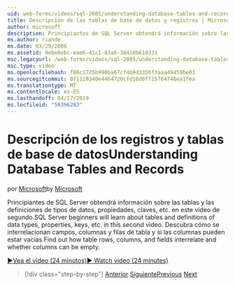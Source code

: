```yaml
---
uid: web-forms/videos/sql-2005/understanding-database-tables-and-records
title: Descripción de las tablas de base de datos y registros | Microsoft Docs
author: microsoft
description: Principiantes de SQL Server obtendrá información sobre las tablas y las definiciones de tipos de datos, propiedades, claves, etc. en este vídeo de segundo. Descubra cómo las filas de tabla, las columnas y un...
ms.author: riande
ms.date: 03/29/2006
ms.assetid: 9ebe8ebc-eae6-41c1-83a6-38410b610331
msc.legacyurl: /web-forms/videos/sql-2005/understanding-database-tables-and-records
msc.type: video
ms.openlocfilehash: f88c1725b990ba67cf4b9d3356f3aaa49459be01
ms.sourcegitcommit: 0f1119340e4464720cfd16d0ff15764746ea1fea
ms.translationtype: MT
ms.contentlocale: es-ES
ms.lasthandoff: 04/17/2019
ms.locfileid: "59396283"
---
```

# <a name="understanding-database-tables-and-records"></a><span data-ttu-id="9948b-104">Descripción de los registros y tablas de base de datos</span><span class="sxs-lookup"><span data-stu-id="9948b-104">Understanding Database Tables and Records</span></span>

<span data-ttu-id="9948b-105">por [Microsoft](https://github.com/microsoft)</span><span class="sxs-lookup"><span data-stu-id="9948b-105">by [Microsoft](https://github.com/microsoft)</span></span>

<span data-ttu-id="9948b-106">Principiantes de SQL Server obtendrá información sobre las tablas y las definiciones de tipos de datos, propiedades, claves, etc. en este vídeo de segundo.</span><span class="sxs-lookup"><span data-stu-id="9948b-106">SQL Server beginners will learn about tables and definitions of data types, properties, keys, etc. in this second video.</span></span> <span data-ttu-id="9948b-107">Descubra cómo se interrelacionan campos, columnas y filas de tabla y si las columnas pueden estar vacías.</span><span class="sxs-lookup"><span data-stu-id="9948b-107">Find out how table rows, columns, and fields interrelate and whether columns can be empty.</span></span>

[<span data-ttu-id="9948b-108">&#9654;Vea el vídeo (24 minutos)</span><span class="sxs-lookup"><span data-stu-id="9948b-108">&#9654; Watch video (24 minutes)</span></span>](https://channel9.msdn.com/Blogs/ASP-NET-Site-Videos/understanding-database-tables-and-records)

> [!div class="step-by-step"]
> <span data-ttu-id="9948b-109">[Anterior](what-is-a-database.md)
> [Siguiente](more-about-column-data-types-and-other-properties.md)</span><span class="sxs-lookup"><span data-stu-id="9948b-109">[Previous](what-is-a-database.md)
[Next](more-about-column-data-types-and-other-properties.md)</span></span>
